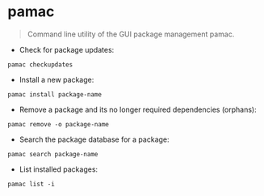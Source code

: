 # pamac

> Command line utility of the GUI package management pamac.

- Check for package updates:

`pamac checkupdates`

- Install a new package:

`pamac install package-name`

- Remove a package and its no longer required dependencies (orphans):

`pamac remove -o package-name`

- Search the package database for a package:

`pamac search package-name`

- List installed packages:

`pamac list -i`
